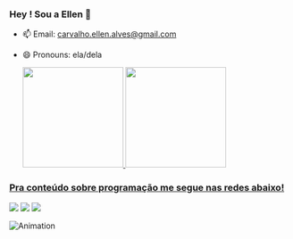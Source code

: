 ### Hey ! Sou a Ellen 👋

- 📫 Email: carvalho.ellen.alves@gmail.com
- 😄 Pronouns: ela/dela

   <div>
   <a href="https://github.com/devemdobro">
   <img height="180em" src="https://github-readme-stats.vercel.app/api?username=alvesellen_icons=true&theme=tokyonight&include_all_commits=true&count_private=true"/>
   <img height="180em" src="https://github-readme-stats.vercel.app/api/top-langs/?username=alvesellen&layout=compact&langs_count=6&theme=tokyonight"/>
</div>
    
 
### Pra conteúdo sobre programação me segue nas redes abaixo!
 
<div>
  <a href="https://www.youtube.com/" target="_blank"><img src="https://img.shields.io/badge/YouTube-FF0000?style=for-the-badge&logo=youtube&logoColor=white" target="_blank"></a>
  <a href="https://instagram.com/" target="_blank"><img src="https://img.shields.io/badge/-Instagram-%23E4405F?style=for-the-badge&logo=instagram&logoColor=white" target="_blank"></a>
  <a href="https://www.linkedin.com/in/" target="_blank"><img src="https://img.shields.io/badge/-LinkedIn-%230077B5?style=for-the-badge&logo=linkedin&logoColor=white" target="_blank"></a>
</div>     

 
 
  ![Animation]([https://gifdb.com/gif/nezuko-kamado-dashing-1umbbgxjzz194o4h.html?embed=true](https://media.gifdb.com/nezuko-kamado-dashing-1umbbgxjzz194o4h.gif))
 

   

